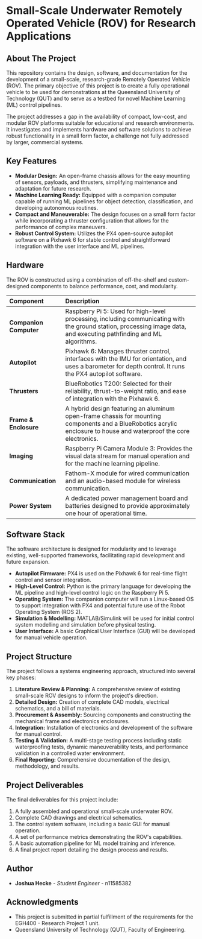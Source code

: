 # Small-Scale Underwater Remotely Operated Vehicle (ROV) for Research Applications

## About The Project

This repository contains the design, software, and documentation for the development of a small-scale, research-grade Remotely Operated Vehicle (ROV). The primary objective of this project is to create a fully operational vehicle to be used for demonstrations at the Queensland University of Technology (QUT) and to serve as a testbed for novel Machine Learning (ML) control pipelines.

The project addresses a gap in the availability of compact, low-cost, and modular ROV platforms suitable for educational and research environments. It investigates and implements hardware and software solutions to achieve robust functionality in a small form factor, a challenge not fully addressed by larger, commercial systems.

## Key Features

* **Modular Design:** An open-frame chassis allows for the easy mounting of sensors, payloads, and thrusters, simplifying maintenance and adaptation for future research.
* **Machine Learning Ready:** Equipped with a companion computer capable of running ML pipelines for object detection, classification, and developing autonomous routines.
* **Compact and Maneuverable:** The design focuses on a small form factor while incorporating a thruster configuration that allows for the performance of complex maneuvers.
* **Robust Control System:** Utilizes the PX4 open-source autopilot software on a Pixhawk 6 for stable control and straightforward integration with the user interface and ML pipelines.

## Hardware

The ROV is constructed using a combination of off-the-shelf and custom-designed components to balance performance, cost, and modularity.

| Component | Description |
| :--- | :--- |
| **Companion Computer** | Raspberry Pi 5: Used for high-level processing, including communicating with the ground station, processing image data, and executing pathfinding and ML algorithms. |
| **Autopilot** | Pixhawk 6: Manages thruster control, interfaces with the IMU for orientation, and uses a barometer for depth control. It runs the PX4 autopilot software. |
| **Thrusters** | BlueRobotics T200: Selected for their reliability, thrust-to-weight ratio, and ease of integration with the Pixhawk 6. |
| **Frame & Enclosure** | A hybrid design featuring an aluminum open-frame chassis for mounting components and a BlueRobotics acrylic enclosure to house and waterproof the core electronics. |
| **Imaging** | Raspberry Pi Camera Module 3: Provides the visual data stream for manual operation and for the machine learning pipeline. |
| **Communication**| Fathom-X module for wired communication and an audio-based module for wireless communication.|
| **Power System** | A dedicated power management board and batteries designed to provide approximately one hour of operational time. |

## Software Stack

The software architecture is designed for modularity and to leverage existing, well-supported frameworks, facilitating rapid development and future expansion.

* **Autopilot Firmware:** PX4 is used on the Pixhawk 6 for real-time flight control and sensor integration.
* **High-Level Control:** Python is the primary language for developing the ML pipeline and high-level control logic on the Raspberry Pi 5.
* **Operating System:** The companion computer will run a Linux-based OS to support integration with PX4 and potential future use of the Robot Operating System (ROS 2).
* **Simulation & Modelling:** MATLAB/Simulink will be used for initial control system modelling and simulation before physical testing.
* **User Interface:** A basic Graphical User Interface (GUI) will be developed for manual vehicle operation.

## Project Structure

The project follows a systems engineering approach, structured into several key phases:

1.  **Literature Review & Planning:** A comprehensive review of existing small-scale ROV designs to inform the project's direction.
2.  **Detailed Design:** Creation of complete CAD models, electrical schematics, and a bill of materials.
3.  **Procurement & Assembly:** Sourcing components and constructing the mechanical frame and electronics enclosures.
4.  **Integration:** Installation of electronics and development of the software for manual control.
5.  **Testing & Validation:** A multi-stage testing process including static waterproofing tests, dynamic maneuverability tests, and performance validation in a controlled water environment.
6.  **Final Reporting:** Comprehensive documentation of the design, methodology, and results.

## Project Deliverables

The final deliverables for this project include:

1.  A fully assembled and operational small-scale underwater ROV.
2.  Complete CAD drawings and electrical schematics.
3.  The control system software, including a basic GUI for manual operation.
4.  A set of performance metrics demonstrating the ROV's capabilities.
5.  A basic automation pipeline for ML model training and inference.
6.  A final project report detailing the design process and results.

## Author

* **Joshua Hecke** - *Student Engineer* - n11585382

## Acknowledgments

* This project is submitted in partial fulfillment of the requirements for the EGH400 - Research Project 1 unit.
* Queensland University of Technology (QUT), Faculty of Engineering.
